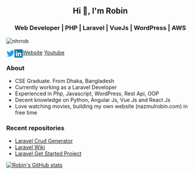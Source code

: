 <h2 align="center">Hi 👋, I'm Robin</h2>
<h3 align="center">Web Developer | PHP | Laravel | VueJs | WordPress | AWS</h3>

<p align="left"> <img src="https://komarev.com/ghpvc/?username=nhrrob&label=Profile%20views&color=0e75b6&style=flat" alt="nhrrob" /> </p>

<a href="https://twitter.com/nhr_rob" target="blank"><img align="left" src="icons/twitter.svg" alt="nhrrob" width="22px" /></a>
<a href="https://linkedin.com/in/nhrrob" target="blank"><img align="left" src="icons/linkedin.svg" alt="nhrrob" width="22px" /></a>
<a href="https://nazmulrobin.com" target="blank">Website</a>
<a href="https://www.youtube.com/c/NazmulHasanRobinNHR" target="blank">Youtube</a>
<br />

### About

- CSE Graduate. From Dhaka, Bangladesh
- Currently working as a Laravel Developer
- Experienced in Php, Javascript, WordPress, Rest Api, OOP
- Decent knowledge on Python, Angular Js, Vue Js and React Js 
- Love watching movies, building my own website (nazmulrobin.com) in free time

### Recent repositories

- <a href="https://github.com/nhrrob/crudgenerator">Laravel Crud Generator</a>
- <a href="https://github.com/nhrrob/laravelwiki">Laravel Wiki</a>
- <a href="https://github.com/nhrrob/laravel-get-started-project">Laravel Get Started Project</a>

[![Robin's GitHub stats](https://github-readme-stats.vercel.app/api?username=nhrrob&theme=dark)](https://github.com/nhrrob/github-readme-stats)

<!-- https://github.com/anuraghazra/github-readme-stats -->
